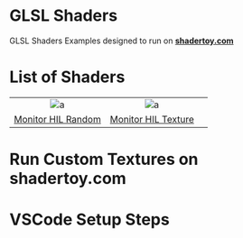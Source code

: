GLSL Shaders
==============

GLSL Shaders Examples designed to run on  **[shadertoy.com](http://www.shadertoy.com)**



# List of Shaders

|  |  |  |
|:-:|:-:|:-:|
| ![a](gif/Monitor_Hil_Random.gif) | ![a](gif/Monitor_Hil_Texture.gif) |
| [Monitor HIL Random](https://www.shadertoy.com/view/wsyGDV) | [Monitor HIL Texture](https://www.shadertoy.com/view/3dGGWV) |

# Run Custom Textures on shadertoy.com

# VSCode Setup Steps